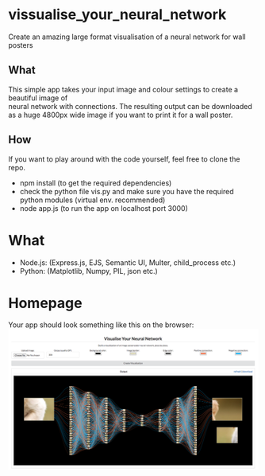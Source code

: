 # vissualise_your_neural_network
Create an amazing large format visualisation of a neural network for wall posters
## What
This simple app takes your input image and colour settings to create a beautiful image of  
neural network with connections. The resulting output can be downloaded as a huge 4800px wide image if you want to print it for a wall poster. 

## How
If you want to play around with the code yourself, feel free to clone the repo. 
- npm install (to get the required dependencies) 
- check the python file vis.py and make sure you have the required python modules (virtual env. recommended)
- node app.js (to run the app on localhost port 3000) 

# What
- Node.js: (Express.js, EJS, Semantic UI, Multer, child_process etc.)
- Python: (Matplotlib, Numpy, PIL, json etc.)

# Homepage
Your app should look something like this on the browser: 
![Homepage](/public/homepage.png)
